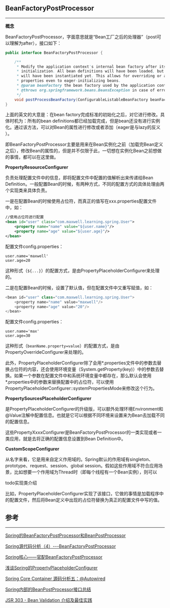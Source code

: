## **BeanFactoryPostProcessor**

---

**概念**

BeanFactoryPostProcessor，字面意思就是“Bean工厂之后的处理器”（post可以理解为after），接口如下：

```java
public interface BeanFactoryPostProcessor {

    /**
     * Modify the application context's internal bean factory after its standard
     * initialization. All bean definitions will have been loaded, but no beans
     * will have been instantiated yet. This allows for overriding or adding
     * properties even to eager-initializing beans.
     * @param beanFactory the bean factory used by the application context
     * @throws org.springframework.beans.BeansException in case of errors
     */
    void postProcessBeanFactory(ConfigurableListableBeanFactory beanFactory) throws BeansException;
}
```

上面的英文的大意是：在bean factory完成标准的初始化之后，对它进行修改。具体时机为：所有的bean definitions都已经加载完成，但是bean还没有进行实例化。通过该方法，可以对Bean的属性进行修改或者添加（eager是与lazy的反义 ）。

即BeanFactoryPostProcessor主要是用来在Bean实例化之前（加载完Bean定义之后），修改Bean的属性的，但是并不仅限于此，一切想在实例化Bean之前想做的事情，都可以在这里做。

**PropertyResourceConfigurer**

 负责处理配置文件中的信息，即将配置文件中配置的值解析出来传递给Bean Definition。一般配置Bean的时候，有两种方式，不同的配置方式的具体处理由两个实现类来具体负责。

一是在配置Bean的时候使用占位符，而真正的值写在xxx.properties配置文件中，如：

```xml
//使用占位符进行配置
<bean id="user" class="com.maxwell.learning.spring.User">
    <property name="name" value="${user.name}"/>
    <property name="age" value="${user.age}"/>
</bean>
```

配置文件config.properties：

```
user.name='maxwell'
user.age=20
```

这种形式（`${...}`）的配置方式，是由PropertyPlaceholderConfigurer来处理的。

二是在配置Bean的时候，设置了默认值，但在配置文件中又重写赋值，如：

```java
<bean id="user" class="com.maxwell.learning.spring.User">
    <property name="name" value="maxwell"/>
    <property name="age" value="20"/>
</bean>
```

配置文件config.properties：

```
user.name='max'
user.age=30
```

这种形式（`beanName.property=value`）的配置方式，是由PropertyOverrideConfigurer来处理的。

此外，PropertyPlaceholderConfigurer除了会用\*.properties文件中的参数去替换占位符的内容，还会使用环境变量（System.getProperty\(key\)）中的参数去替换。如果一个参数在配置文件中和系统环境变量中都存在，那么默认会使用\*.properties中的参数来替换配置中的占位符，可以使用PropertyPlaceholderConfigurer::systemPropertiesMode来修改这个行为。

**PropertySourcesPlaceholderConfigurer**

 是PropertyPlaceholderConfigurer的升级版，可以额外处理环境Environment和@Value注解中配置信息。也就是它可以根据不同环境来设置来为Bean去加载不同的配置信息。

这些PropertyXxxxConfigurer是BeanFactoryPostProcessor的一类实现或者一类应用，就是去将正确的配置信息设置到Bean Definition中。

**CustomScopeConfigurer**

从名字来看，它是用来自定义作用域的。Spring默认的作用域有singleton、prototype、request、session、global session。 假如这些作用域不符合应用场景，比如想要一个作用域为Thread时（即每个线程有一个Bean实例），则可以

 

todo实现类介绍

比如，PropertyPlaceholderConfigurer实现了该接口，它做的事情是加载程序中的配置文件，然后将Bean定义中出现的占位符替换为真正的配置文件中写的值。

## 参考

---

[Spring的BeanFactoryPostProcessor和BeanPostProcessor](https://blog.csdn.net/caihaijiang/article/details/35552859)

[Spring源代码分析（4）---BeanFactoryPostProcessor  ](https://blog.csdn.net/turkeyzhou/article/details/2915438?utm_source=blogxgwz0)

[Spring核心——官配BeanFactoryPostProcessor](https://my.oschina.net/chkui/blog/1854771)

[浅谈Spring的PropertyPlaceholderConfigurer](https://blog.csdn.net/qq_26222859/article/details/51104582?utm_source=blogxgwz0)

[Spring Core Container 源码分析五：@Autowired](https://www.shangyang.me/2017/04/05/spring-core-container-sourcecode-analysis-annotation-autowired/)

[Spring内部的BeanPostProcessor接口总结          ](https://fangjian0423.github.io/2017/06/20/spring-bean-post-processor/)

[JSR 303 - Bean Validation 介绍及最佳实践              
](https://www.ibm.com/developerworks/cn/java/j-lo-jsr303/index.html)

